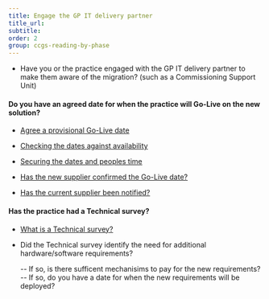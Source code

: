 ```yaml
---
title: Engage the GP IT delivery partner
title_url:
subtitle: 
order: 2
group: ccgs-reading-by-phase
---
```


* Have you or the practice engaged with the GP IT delivery partner to make them aware of the migration? (such as a Commissioning Support Unit)

#### Do you have an agreed date for when the practice will Go-Live on the new solution?

* [Agree a provisional Go-Live date](/prm-practice-migration/guide#agree-a-provisional-go-live-date)

* [Checking the dates against availability](/prm-practice-migration/guide/kick-off#check-dates-against-availability)

* [Securing the dates and peoples time](/prm-practice-migration/guide/kick-off#secure-your-dates-and-peoples-time)

* [Has the new supplier confirmed the Go-Live date?](/prm-practice-migration/guide#procure-the-new-system)

* [Has the current supplier been notified?](/prm-practice-migration/guide#decommission-the-existingold-system-system)

#### Has the practice had a Technical survey?

* [What is a Technical survey?](/prm-practice-migration/guide/technical-survey)

* Did the Technical survey identify the need for additional hardware/software requirements?

  -- If so, is there sufficent mechanisims to pay for the new requirements?
  -- If so, do you have a date for when the new requirements will be deployed?

